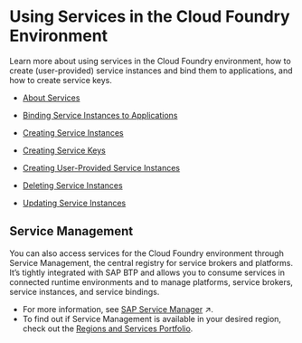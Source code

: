 <!-- loiof22029f0e7404448ab65f71ff5b0804d -->

# Using Services in the Cloud Foundry Environment

 Learn more about using services in the Cloud Foundry environment, how to create \(user-provided\) service instances and bind them to applications, and how to create service keys.



-   [About Services](about-services-d1d0fc8.md)

-   [Binding Service Instances to Applications](binding-service-instances-to-applications-e98280a.md)

-   [Creating Service Instances](creating-service-instances-8221b74.md)

-   [Creating Service Keys](creating-service-keys-4514a14.md)

-   [Creating User-Provided Service Instances](creating-user-provided-service-instances-a44355e.md)

-   [Deleting Service Instances](deleting-service-instances-aa0d25a.md)

-   [Updating Service Instances](updating-service-instances-83417a5.md)




<a name="loiof22029f0e7404448ab65f71ff5b0804d__section_anv_qrg_gmb"/>

## Service Management

You can also access services for the Cloud Foundry environment through Service Management, the central registry for service brokers and platforms. It’s tightly integrated with SAP BTP and allows you to consume services in connected runtime environments and to manage platforms, service brokers, service instances, and service bindings.

-   For more information, see [SAP Service Manager](https://help.sap.com/viewer/09cc82baadc542a688176dce601398de/Cloud/en-US/3a27b85a47fc4dff99184dd5bf181e14.html "SAP Service Manager service is the central registry for service brokers and platforms in SAP BTP.") :arrow_upper_right:.
-   To find out if Service Management is available in your desired region, check out the [Regions and Services Portfolio](https://help.sap.com/doc/aa1ccd10da6c4337aa737df2ead1855b/Cloud/en-US/3b642f68227b4b1398d2ce1a5351389a.html).

